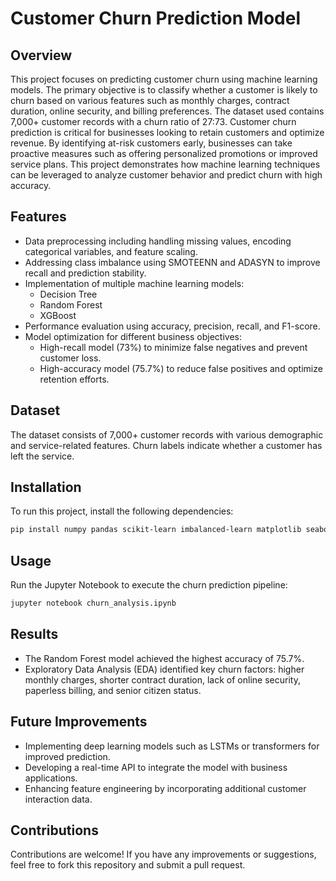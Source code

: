 # Customer Churn Prediction Model

## Overview
This project focuses on predicting customer churn using machine learning models. The primary objective is to classify whether a customer is likely to churn based on various features such as monthly charges, contract duration, online security, and billing preferences. The dataset used contains 7,000+ customer records with a churn ratio of 27:73.
Customer churn prediction is critical for businesses looking to retain customers and optimize revenue. By identifying at-risk customers early, businesses can take proactive measures such as offering personalized promotions or improved service plans. This project demonstrates how machine learning techniques can be leveraged to analyze customer behavior and predict churn with high accuracy.

## Features
- Data preprocessing including handling missing values, encoding categorical variables, and feature scaling.
- Addressing class imbalance using SMOTEENN and ADASYN to improve recall and prediction stability.
- Implementation of multiple machine learning models:
  - Decision Tree
  - Random Forest
  - XGBoost
- Performance evaluation using accuracy, precision, recall, and F1-score.
- Model optimization for different business objectives:
  - High-recall model (73%) to minimize false negatives and prevent customer loss.
  - High-accuracy model (75.7%) to reduce false positives and optimize retention efforts.

## Dataset
The dataset consists of 7,000+ customer records with various demographic and service-related features. Churn labels indicate whether a customer has left the service.

## Installation
To run this project, install the following dependencies:

```bash
pip install numpy pandas scikit-learn imbalanced-learn matplotlib seaborn xgboost
```

## Usage
Run the Jupyter Notebook to execute the churn prediction pipeline:

```bash
jupyter notebook churn_analysis.ipynb
```

## Results
- The Random Forest model achieved the highest accuracy of 75.7%.
- Exploratory Data Analysis (EDA) identified key churn factors: higher monthly charges, shorter contract duration, lack of online security, paperless billing, and senior citizen status.

## Future Improvements
- Implementing deep learning models such as LSTMs or transformers for improved prediction.
- Developing a real-time API to integrate the model with business applications.
- Enhancing feature engineering by incorporating additional customer interaction data.

## Contributions
Contributions are welcome! If you have any improvements or suggestions, feel free to fork this repository and submit a pull request.

